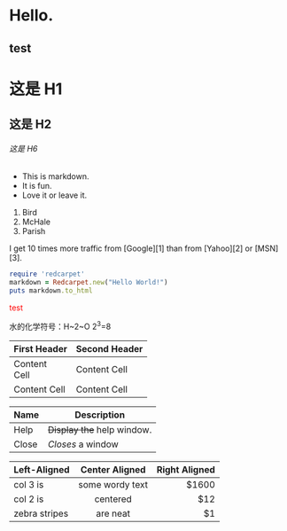 
Hello.
===
test
---


# 这是 H1

## 这是 H2

###### 这是 H6

* This is markdown.
* It is fun.
* Love it or leave it.

1.  Bird
1.  McHale
1.  Parish

I get 10 times more traffic from [Google][1] than from [Yahoo][2] or [MSN][3].

```ruby
require 'redcarpet'
markdown = Redcarpet.new("Hello World!")
puts markdown.to_html
```

<div style="color:red;">test</div>

水的化学符号：H~2~O
2<sup>3</sup>=8

First Header  | Second Header
------------- | -------------
Content<br /> Cell  | Content Cell
Content Cell  | Content Cell

| Name          | Description                  |
| ------------- | -----------                  |
| Help          | ~~Display the~~ help window. |
| Close         | _Closes_ a window            |

| Left-Aligned  | Center Aligned    | Right Aligned |
| :------------ | :---------------: | -----:        |
| col 3 is      | some wordy text   | $1600         |
| col 2 is      | centered          | $12           |
| zebra stripes | are neat          | $1            |
